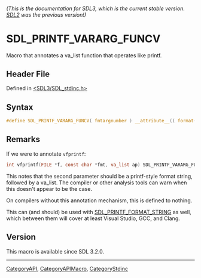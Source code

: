 ###### (This is the documentation for SDL3, which is the current stable version. [SDL2](https://wiki.libsdl.org/SDL2/) was the previous version!)
# SDL_PRINTF_VARARG_FUNCV

Macro that annotates a va_list function that operates like printf.

## Header File

Defined in [<SDL3/SDL_stdinc.h>](https://github.com/libsdl-org/SDL/blob/main/include/SDL3/SDL_stdinc.h)

## Syntax

```c
#define SDL_PRINTF_VARARG_FUNCV( fmtargnumber ) __attribute__(( format( __printf__, fmtargnumber, 0 )))
```

## Remarks

If we were to annotate `vfprintf`:

```c
int vfprintf(FILE *f, const char *fmt, va_list ap) SDL_PRINTF_VARARG_FUNCV(2);
```

This notes that the second parameter should be a printf-style format
string, followed by a va_list. The compiler or other analysis tools can
warn when this doesn't appear to be the case.

On compilers without this annotation mechanism, this is defined to nothing.

This can (and should) be used with
[SDL_PRINTF_FORMAT_STRING](SDL_PRINTF_FORMAT_STRING) as well, which between
them will cover at least Visual Studio, GCC, and Clang.

## Version

This macro is available since SDL 3.2.0.

----
[CategoryAPI](CategoryAPI), [CategoryAPIMacro](CategoryAPIMacro), [CategoryStdinc](CategoryStdinc)

